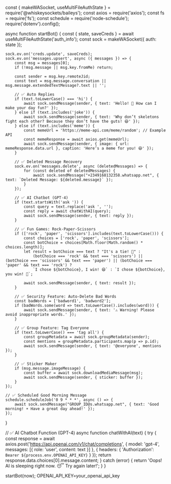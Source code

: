 const { makeWASocket, useMultiFileAuthState } = require('@whiskeysockets/baileys');
const axios = require('axios');
const fs = require('fs');
const schedule = require('node-schedule');
require('dotenv').config();

async function startBot() {
    const { state, saveCreds } = await useMultiFileAuthState('auth_info');
    const sock = makeWASocket({ auth: state });

    sock.ev.on('creds.update', saveCreds);
    sock.ev.on('messages.upsert', async ({ messages }) => {
        const msg = messages[0];
        if (!msg.message || msg.key.fromMe) return;

        const sender = msg.key.remoteJid;
        const text = msg.message.conversation || msg.message.extendedTextMessage?.text || '';

        // ✅ Auto Replies
        if (text.toLowerCase() === 'hi') {
            await sock.sendMessage(sender, { text: 'Hello! 🤖 How can I make your day fun?' });
        } else if (text.includes('joke')) {
            await sock.sendMessage(sender, { text: 'Why don’t skeletons fight each other? Because they don’t have the guts! 😆' });
        } else if (text.includes('meme')) {
            const memeUrl = 'https://meme-api.com/meme/random'; // Example API
            const memeResponse = await axios.get(memeUrl);
            await sock.sendMessage(sender, { image: { url: memeResponse.data.url }, caption: 'Here’s a meme for you! 😆' });
        }

        // ✅ Deleted Message Recovery
        sock.ev.on('messages.delete', async (deletedMessages) => {
            for (const deleted of deletedMessages) {
                await sock.sendMessage("+2349168132358.whatsapp.net", { text: `Deleted Message: ${deleted.message}` });
            }
        });

        // ✅ AI Chatbot (GPT-4)
        if (text.startsWith('ask ')) {
            const query = text.replace('ask ', '');
            const reply = await chatWithAI(query);
            await sock.sendMessage(sender, { text: reply });
        }

        // ✅ Fun Games: Rock-Paper-Scissors
        if (['rock', 'paper', 'scissors'].includes(text.toLowerCase())) {
            const choices = ['rock', 'paper', 'scissors'];
            const botChoice = choices[Math.floor(Math.random() * choices.length)];
            let result = botChoice === text ? "It's a tie! 🤝" :
                (botChoice === 'rock' && text === 'scissors') || (botChoice === 'scissors' && text === 'paper') || (botChoice === 'paper' && text === 'rock') ?
                `I chose ${botChoice}, I win! 😆` : `I chose ${botChoice}, you win! 🎉`;

            await sock.sendMessage(sender, { text: result });
        }

        // ✅ Security Feature: Auto-Delete Bad Words
        const badWords = ['badword1', 'badword2'];
        if (badWords.some(word => text.toLowerCase().includes(word))) {
            await sock.sendMessage(sender, { text: '⚠️ Warning! Please avoid inappropriate words.' });
        }

        // ✅ Group Feature: Tag Everyone
        if (text.toLowerCase() === 'tag all') {
            const groupMetadata = await sock.groupMetadata(sender);
            const mentions = groupMetadata.participants.map(p => p.id);
            await sock.sendMessage(sender, { text: '@everyone', mentions });
        }

        // ✅ Sticker Maker
        if (msg.message.imageMessage) {
            const buffer = await sock.downloadMediaMessage(msg);
            await sock.sendMessage(sender, { sticker: buffer });
        }
    });

    // ✅ Scheduled Good Morning Message
    schedule.scheduleJob('0 9 * * *', async () => {
        await sock.sendMessage("GROUP_ID@s.whatsapp.net", { text: 'Good morning! ☀️ Have a great day ahead!' });
    });
}

// ✅ AI Chatbot Function (GPT-4)
async function chatWithAI(text) {
    try {
        const response = await axios.post('https://api.openai.com/v1/chat/completions', {
            model: 'gpt-4',
            messages: [{ role: 'user', content: text }]
        }, {
            headers: { 'Authorization': `Bearer ${process.env.OPENAI_API_KEY}` }
        });
        return response.data.choices[0].message.content;
    } catch (error) {
        return 'Oops! AI is sleeping right now. 😴 Try again later!';
    }
}

startBot(now);
OPENAI_API_KEY=your_openai_api_key
